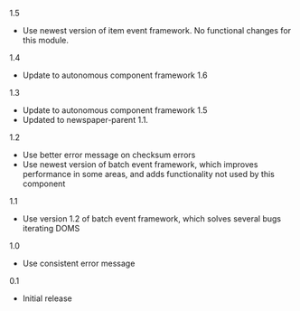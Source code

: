 1.5
* Use newest version of item event framework. No functional changes for this module.

1.4
* Update to autonomous component framework 1.6

1.3
* Update to autonomous component framework 1.5
* Updated to newspaper-parent 1.1.

1.2
* Use better error message on checksum errors
* Use newest version of batch event framework, which improves performance in some areas, and adds functionality not used by this component

1.1
* Use version 1.2 of batch event framework, which solves several bugs iterating DOMS

1.0
* Use consistent error message

0.1
* Initial release


